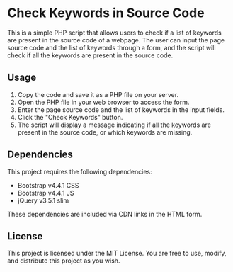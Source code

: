<h1>Check Keywords in Source Code</h1>
      <p>This is a simple PHP script that allows users to check if a list of keywords are present in the source code of a webpage. The user can input the page source code and the list of keywords through a form, and the script will check if all the keywords are present in the source code.</p>
      <h2>Usage</h2>
      <ol>
        <li>Copy the code and save it as a PHP file on your server.</li>
        <li>Open the PHP file in your web browser to access the form.</li>
        <li>Enter the page source code and the list of keywords in the input fields.</li>
        <li>Click the "Check Keywords" button.</li>
        <li>The script will display a message indicating if all the keywords are present in the source code, or which keywords are missing.</li>
      </ol>
      <h2>Dependencies</h2>
      <p>This project requires the following dependencies:</p>
      <ul>
        <li>Bootstrap v4.4.1 CSS</li>
        <li>Bootstrap v4.4.1 JS</li>
        <li>jQuery v3.5.1 slim</li>
      </ul>
      <p>These dependencies are included via CDN links in the HTML form.</p>
      <h2>License</h2>
      <p>This project is licensed under the MIT License. You are free to use, modify, and distribute this project as you wish.</p>
